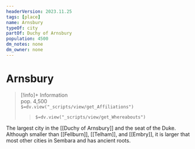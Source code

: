 ```yaml
---
headerVersion: 2023.11.25
tags: [place]
name: Arnsbury
typeOf: city
partOf: Duchy of Arnsbury
population: 4500
dm_notes: none
dm_owner: none
---
```

# Arnsbury
>[!info]+ Information  
> pop. 4,500  
> `$=dv.view("_scripts/view/get_Affiliations")`  
>> `$=dv.view("_scripts/view/get_Whereabouts")`

The largest city in the [[Duchy of Arnsbury]] and the seat of the Duke. Although smaller than [[Fellburn]], [[Telham]], and [[Embry]], it is larger that most other cities in Sembara and has ancient roots.
